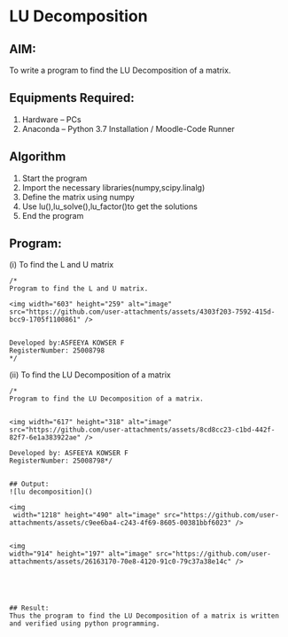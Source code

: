 # LU Decomposition 

## AIM:
To write a program to find the LU Decomposition of a matrix.

## Equipments Required:
1. Hardware – PCs
2. Anaconda – Python 3.7 Installation / Moodle-Code Runner

## Algorithm
1. Start the program
2. Import the necessary libraries(numpy,scipy.linalg)
3. Define the matrix using numpy
4. Use lu(),lu_solve(),lu_factor()to get the solutions
5. End the program


## Program:
(i) To find the L and U matrix
```
/*
Program to find the L and U matrix.

<img width="603" height="259" alt="image" src="https://github.com/user-attachments/assets/4303f203-7592-415d-bcc9-1705f1100861" />


Developed by:ASFEEYA KOWSER F
RegisterNumber: 25008798
*/
```
(ii) To find the LU Decomposition of a matrix
```
/*
Program to find the LU Decomposition of a matrix.


<img width="617" height="318" alt="image" src="https://github.com/user-attachments/assets/8cd8cc23-c1bd-442f-82f7-6e1a383922ae" />

Developed by: ASFEEYA KOWSER F
RegisterNumber: 25008798*/


## Output:
![lu decomposition]()

<img
 width="1218" height="490" alt="image" src="https://github.com/user-attachments/assets/c9ee6ba4-c243-4f69-8605-00381bbf6023" />


<img
width="914" height="197" alt="image" src="https://github.com/user-attachments/assets/26163170-70e8-4120-91c0-79c37a38e14c" />





## Result:
Thus the program to find the LU Decomposition of a matrix is written and verified using python programming.

